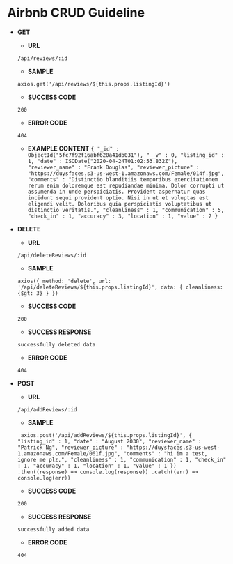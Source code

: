 # Airbnb CRUD Guideline

* **GET**

  * **URL**

  `/api/reviews/:id`

  * **SAMPLE**

  `axios.get('/api/reviews/${this.props.listingId}')`

  * **SUCCESS CODE**

  `200`

  * **ERROR CODE**

  `404`

  * **EXAMPLE CONTENT**
  `{
        "_id" : ObjectId("5fc7f92f16abf620a41db031"),
        "__v" : 0,
        "listing_id" : 1,
        "date" : ISODate("2020-04-24T01:02:53.832Z"),
        "reviewer_name" : "Frank Douglas",
        "reviewer_picture" : "https://duysfaces.s3-us-west-1.amazonaws.com/Female/014f.jpg",
        "comments" : "Distinctio blanditiis temporibus exercitationem rerum enim doloremque est repudiandae minima. Dolor corrupti ut assumenda in unde perspiciatis. Provident aspernatur quas incidunt sequi provident optio. Nisi in ut et voluptas est eligendi velit. Doloribus quia perspiciatis voluptatibus ut distinctio veritatis.",
        "cleanliness" : 1,
        "communication" : 5,
        "check_in" : 1,
        "accuracy" : 3,
        "location" : 1,
        "value" : 2
}`

* **DELETE**

  * **URL**

  `/api/deleteReviews/:id`

  * **SAMPLE**

  `axios({
      method: 'delete',
      url: '/api/deleteReviews/${this.props.listingId}',
      data: {
        cleanliness: {$gt: 3}
      }
    })`

  * **SUCCESS CODE**

  `200`

  * **SUCCESS RESPONSE**

  `successfully deleted data`

  * **ERROR CODE**

  `404`

* **POST**

  * **URL**

  `/api/addReviews/:id`

  * **SAMPLE**

  ` axios.post('/api/addReviews/${this.props.listingId}', {
      "listing_id" : 1,
      "date" : "August 2030",
      "reviewer_name" : "Patrick Ng",
      "reviewer_picture" : "https://duysfaces.s3-us-west-1.amazonaws.com/Female/061f.jpg",
      "comments" : "hi im a test, ignore me plz.",
      "cleanliness" : 1,
      "communication" : 1,
      "check_in" : 1,
      "accuracy" : 1,
      "location" : 1,
      "value" : 1
  })
  .then((response) => console.log(response))
  .catch((err) => console.log(err))`

  * **SUCCESS CODE**

  `200`

  * **SUCCESS RESPONSE**

  `successfully added data`

  * **ERROR CODE**

  `404`

